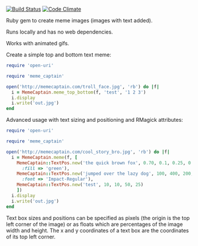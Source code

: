 [![Build Status](https://travis-ci.org/mmb/meme_captain.png)](https://travis-ci.org/mmb/meme_captain)
[![Code Climate](https://codeclimate.com/github/mmb/meme_captain.png)](https://codeclimate.com/github/mmb/meme_captain)

Ruby gem to create meme images (images with text added).

Runs locally and has no web dependencies.

Works with animated gifs.

Create a simple top and bottom text meme:

```ruby
require 'open-uri'

require 'meme_captain'

open('http://memecaptain.com/troll_face.jpg', 'rb') do |f|
  i = MemeCaptain.meme_top_bottom(f, 'test', '1 2 3')
  i.display
  i.write('out.jpg')
end
```

Advanced usage with text sizing and positioning and RMagick attributes:

```ruby
require 'open-uri'

require 'meme_captain'

open('http://memecaptain.com/cool_story_bro.jpg', 'rb') do |f|
  i = MemeCaptain.meme(f, [
    MemeCaptain::TextPos.new('the quick brown fox', 0.70, 0.1, 0.25, 0.5,
      :fill => 'green'),
    MemeCaptain::TextPos.new('jumped over the lazy dog', 100, 400, 200, 100,
      :font => 'Impact-Regular'),
    MemeCaptain::TextPos.new('test', 10, 10, 50, 25)
    ])
  i.display
  i.write('out.jpg')
end
```

Text box sizes and positions can be specified as pixels (the origin is the top
left corner of the image) or as floats which are percentages of the image
width and height. The x and y coordinates of a text box are the coordinates
of its top left corner.
